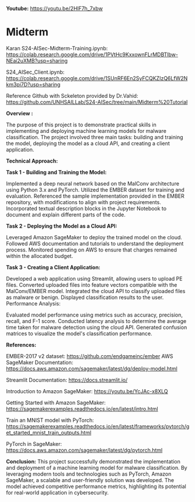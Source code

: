 **Youtube:** https://youtu.be/2HlF7h_7xbw
# Midterm

Karan S24-AISec-Midterm-Training.ipynb: https://colab.research.google.com/drive/1PVtHc9KxxownFLrMDBTlbw-NEai2uXMB?usp=sharing


S24_AISec_Client.ipynb: https://colab.research.google.com/drive/1SUnRF6En2SyFCQKZIzQ6LfW2Nkm3pi7D?usp=sharing




Reference Github with Sckeleton provided by Dr.Vahid: https://github.com/UNHSAILLab/S24-AISec/tree/main/Midterm%20Tutorial


**Overview :**

The purpose of this project is to demonstrate practical skills in implementing and deploying machine learning models for malware classification. The project involved three main tasks: building and training the model, deploying the model as a cloud API, and creating a client application.

**Technical Approach:**

**Task 1 - Building and Training the Model:**

Implemented a deep neural network based on the MalConv architecture using Python 3.x and PyTorch.
Utilized the EMBER dataset for training and evaluation.
Referenced the sample implementation provided in the EMBER repository, with modifications to align with project requirements.
Incorporated textual description blocks in the Jupyter Notebook to document and explain different parts of the code.


**Task 2 - Deploying the Model as a Cloud API:**

Leveraged Amazon SageMaker to deploy the trained model on the cloud.
Followed AWS documentation and tutorials to understand the deployment process.
Monitored spending on AWS to ensure that charges remained within the allocated budget.


**Task 3 - Creating a Client Application:**

Developed a web application using Streamlit, allowing users to upload PE files.
Converted uploaded files into feature vectors compatible with the MalConv/EMBER model.
Integrated the cloud API to classify uploaded files as malware or benign.
Displayed classification results to the user.
Performance Analysis:

Evaluated model performance using metrics such as accuracy, precision, recall, and F-1 score.
Conducted latency analysis to determine the average time taken for malware detection using the cloud API.
Generated confusion matrices to visualize the model's classification performance.


**References:**

EMBER-2017 v2 dataset: https://github.com/endgameinc/ember
AWS SageMaker Documentation: https://docs.aws.amazon.com/sagemaker/latest/dg/deploy-model.html


Streamlit Documentation: https://docs.streamlit.io/


Introduction to Amazon SageMaker: https://youtu.be/YcJAc-x8XLQ


Getting Started with Amazon SageMaker: https://sagemakerexamples.readthedocs.io/en/latest/intro.html

Train an MNIST model with PyTorch: https://sagemakerexamples.readthedocs.io/en/latest/frameworks/pytorch/get_started_mnist_train_outputs.html

PyTorch in SageMaker: https://docs.aws.amazon.com/sagemaker/latest/dg/pytorch.html


**Conclusion:**
This project successfully demonstrated the implementation and deployment of a machine learning model for malware classification. By leveraging modern tools and technologies such as PyTorch, Amazon SageMaker, a scalable and user-friendly solution was developed. The model achieved competitive performance metrics, highlighting its potential for real-world application in cybersecurity.
